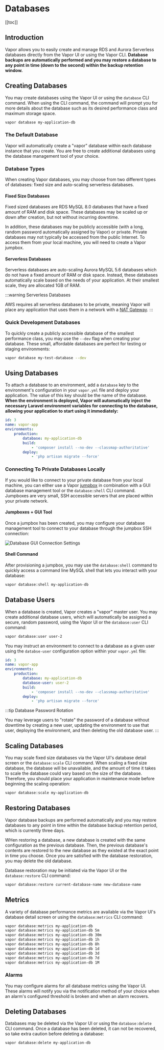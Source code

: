 # Databases

[[toc]]

## Introduction

Vapor allows you to easily create and manage RDS and Aurora Serverless databases directly from the Vapor UI or using the Vapor CLI. **Database backups are automatically performed and you may restore a database to any point in time (down to the second) within the backup retention window.**

## Creating Databases

You may create databases using the Vapor UI or using the `database` CLI command. When using the CLI command, the command will prompt you for more details about the database such as its desired performance class and maximum storage space.

```bash
vapor database my-application-db
```

### The Default Database

Vapor will automatically create a "vapor" database within each database instance that you create. You are free to create additional databases using the database management tool of your choice.

### Database Types

When creating Vapor databases, you may choose from two different types of databases: fixed size and auto-scaling serverless databases.

#### Fixed Size Databases

Fixed sized databases are RDS MySQL 8.0 databases that have a fixed amount of RAM and disk space. These databases may be scaled up or down after creation, but not without incurring downtime.

In addition, these databases may be publicly accessible (with a long, random password automatically assigned by Vapor) or private. Private databases may not typically be accessed from the public Internet. To access them from your local machine, you will need to create a Vapor jumpbox.

#### Serverless Databases

Serverless databases are auto-scaling Aurora MySQL 5.6 databases which do not have a fixed amount of RAM or disk space. Instead, these databases automatically scale based on the needs of your application. At their smallest scale, they are allocated 1GB of RAM.

:::warning Serverless Databases

AWS requires all serverless databases to be private, meaning Vapor will place any application that uses them in a network with a [NAT Gateway](./networks.md#nat-gateways).
:::

### Quick Development Databases

To quickly create a publicly accessible database of the smallest performance class, you may use the `--dev` flag when creating your database. These small, affordable databases are perfect for testing or staging environments:

```bash
vapor database my-test-database --dev
```

## Using Databases

To attach a database to an environment, add a `database` key to the environment's configuration in your `vapor.yml` file and deploy your application. The value of this key should be the name of the database. **When the environment is deployed, Vapor will automatically inject the necessary Laravel environment variables for connecting to the database, allowing your application to start using it immediately:**

```yaml
id: 3
name: vapor-app
environments:
    production:
        database: my-application-db
        build:
            - 'composer install --no-dev --classmap-authoritative'
        deploy:
            - 'php artisan migrate --force'
```

### Connecting To Private Databases Locally

If you would like to connect to your private database from your local machine, you can either use a Vapor [jumpbox](./networks.md#jumpboxes) in combination with a GUI database management tool or the `database:shell` CLI command. Jumpboxes are very small, SSH accessible servers that are placed within your private network.

#### Jumpboxes + GUI Tool

Once a jumpbox has been created, you may configure your database management tool to connect to your database through the jumpbox SSH connection:

![Database GUI Connection Settings](./img/jumpbox-db-connection-settings.png)

#### Shell Command

After provisioning a jumpbox, you may use the `database:shell` command to quickly access a command line MySQL shell that lets you interact with your database:

```bash
vapor database:shell my-application-db
```

## Database Users

When a database is created, Vapor creates a "vapor" master user. You may create additional database users, which will automatically be assigned a secure, random password, using the Vapor UI or the `database:user` CLI command:

```bash
vapor database:user user-2
```

You may instruct an environment to connect to a database as a given user using the `databse-user` configuration option within your `vapor.yml` file:

```yaml
id: 3
name: vapor-app
environments:
    production:
        database: my-application-db
        database-user: user-2
        build:
            - 'composer install --no-dev --classmap-authoritative'
        deploy:
            - 'php artisan migrate --force'
```

:::tip Database Password Rotation

You may leverage users to "rotate" the password of a database without downtime by creating a new user, updating the environment to use that user, deploying the environment, and then deleting the old database user.
:::

## Scaling Databases

You may scale fixed size databases via the Vapor UI's database detail screen or the `database:scale` CLI command. When scaling a fixed size database, the database will be unavailable, and the amount of time it takes to scale the database could vary based on the size of the database. Therefore, you should place your application in maintenance mode before beginning the scaling operation:

```bash
vapor database:scale my-application-db
```

## Restoring Databases

Vapor database backups are performed automatically and you may restore databases to any point in time within the database backup retention period, which is currently three days.

WHen restoring a database, a new database is created with the same configuration as the previous database. Then, the previous database's contents are restored to the new database as they existed at the exact point in time you choose. Once you are satisfied with the database restoration, you may delete the old database.

Database restoration may be initiated via the Vapor UI or the `database:restore` CLI command:

```bash
vapor database:restore current-database-name new-database-name
```

## Metrics

A variety of database performance metrics are available via the Vapor UI's database detail screen or using the `database:metrics` CLI command:

```bash
vapor database:metrics my-application-db
vapor database:metrics my-application-db 5m
vapor database:metrics my-application-db 30m
vapor database:metrics my-application-db 1h
vapor database:metrics my-application-db 8h
vapor database:metrics my-application-db 1d
vapor database:metrics my-application-db 3d
vapor database:metrics my-application-db 7d
vapor database:metrics my-application-db 1M
```

### Alarms

You may configure alarms for all database metrics using the Vapor UI. These alarms will notify you via the notification method of your choice when an alarm's configured threshold is broken and when an alarm recovers.

## Deleting Databases

Databases may be deleted via the Vapor UI or using the `database:delete` CLI command. Once a database has been deleted, it can not be recovered, so take extra caution before deleting a database:

```bash
vapor database:delete my-application-db
```
